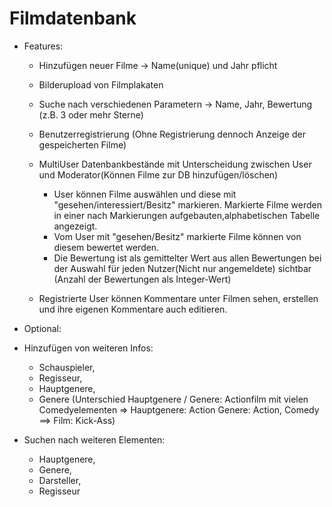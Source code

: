 Filmdatenbank
=============

- Features:

  - Hinzufügen neuer Filme -> Name(unique) und Jahr pflicht
  - Bilderupload von Filmplakaten
  - Suche nach verschiedenen Parametern -> Name, Jahr, Bewertung (z.B. 3 oder mehr Sterne)
  - Benutzerregistrierung (Ohne Registrierung dennoch Anzeige der gespeicherten Filme)

  - MultiUser Datenbankbestände mit Unterscheidung zwischen User und Moderator(Können Filme zur DB hinzufügen/löschen)
    - User können Filme auswählen und diese mit "gesehen/interessiert/Besitz" markieren. Markierte Filme werden in einer nach Markierungen aufgebauten,alphabetischen Tabelle angezeigt.
    - Vom User mit "gesehen/Besitz" markierte Filme können von diesem bewertet werden.
    - Die Bewertung ist als gemittelter Wert aus allen Bewertungen bei der Auswahl für jeden Nutzer(Nicht nur angemeldete) sichtbar (Anzahl der Bewertungen als Integer-Wert)

  - Registrierte User können Kommentare unter Filmen sehen, erstellen und ihre eigenen Kommentare auch editieren.


 - Optional:

  - Hinzufügen von weiteren Infos:  
    - Schauspieler, 
    - Regisseur, 
    - Hauptgenere, 
    - Genere (Unterschied Hauptgenere / Genere: Actionfilm mit vielen Comedyelementen => Hauptgenere: Action Genere: Action, Comedy ==> Film: Kick-Ass)
  - Suchen nach weiteren Elementen:
    - Hauptgenere, 
    - Genere, 
    - Darsteller, 
    - Regisseur
